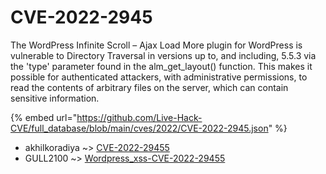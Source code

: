 # CVE-2022-2945

The WordPress Infinite Scroll – Ajax Load More plugin for WordPress is vulnerable to Directory Traversal in versions up to, and including, 5.5.3 via the 'type' parameter found in the alm_get_layout() function. This makes it possible for authenticated attackers, with administrative permissions, to read the contents of arbitrary files on the server, which can contain sensitive information.

{% embed url="https://github.com/Live-Hack-CVE/full_database/blob/main/cves/2022/CVE-2022-2945.json" %}


* akhilkoradiya ~> [CVE-2022-29455](https://zeste.alice-snow.ru/2022/database/cve-2022-2945/cve-2022-29455-akhilkoradiya)
* GULL2100 ~> [Wordpress_xss-CVE-2022-29455](https://zeste.alice-snow.ru/2022/database/cve-2022-2945/wordpress_xss-cve-2022-29455-gull2100)